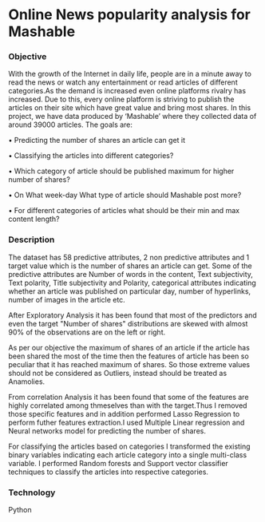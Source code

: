 # Online News popularity analysis for Mashable

### Objective

With the growth of the Internet in daily life, people are in a minute away to read the news or watch any entertainment or read articles of different categories.As the demand is increased even online platforms rivalry has increased. Due to this, every online platform is striving to publish the articles on their site which have great value and bring most shares. In this project, we have data produced by ‘Mashable’ where they collected data of around 39000 articles. The goals are:

• Predicting the number of shares an article can get it 

• Classifying the articles into different categories? 

• Which category of article should be published maximum for higher number of shares? 

• On What week-day What type of article should Mashable post more? 

• For different categories of articles what should be their min and max content length?

### Description

The dataset has 58 predictive attributes, 2 non predictive attributes and 1 target value which is the number of shares an article can get.
Some of the predictive attributes are Number of words in the content, Text subjectivity, Text polarity, Title subjectivity and Polarity, categorical attributes indicating whether an article was published on particular day, number of hyperlinks, number of images in the article etc.

After Exploratory Analysis it has been found that most of the predictors and even the target "Number of shares" distributions are skewed with almost 90% of the observations are on the left or right. 

As per our objective the maximum of shares of an article if the article has been shared the most of the time then the features of article has been so peculiar that it has reached maximum of shares. So those extreme values should not be considered as Outliers, instead should be treated as Anamolies.

From correlation Analysis it has been found that some of the features are highly correlated among thmeselves than with the target.Thus I removed those specific features and in addition performed Lasso Regression to perform futher features extraction.I used Multiple Linear regression and Neural networks model for predicting the number of shares.

For classifying the articles based on categories I transformed the existing binary variables indicating each article category into a single multi-class variable. I performed Random forests and Support vector classifier techniques to classify the articles into respective categories.

### Technology

Python

